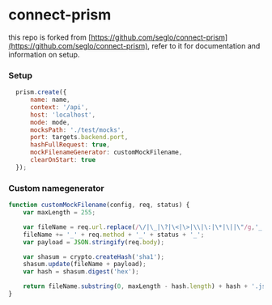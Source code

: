 # connect-prism

this repo is forked from [https://github.com/seglo/connect-prism](https://github.com/seglo/connect-prism), refer to it for documentation and information on setup.

### Setup
```javascript
  prism.create({
      name: name,
      context: '/api',
      host: 'localhost',
      mode: mode,
      mocksPath: './test/mocks',
      port: targets.backend.port,
      hashFullRequest: true,
      mockFilenameGenerator: customMockFilename,
      clearOnStart: true
  });
```

### Custom namegenerator
```javascript
function customMockFilename(config, req, status) {
    var maxLength = 255;

    var fileName = req.url.replace(/\/|\_|\?|\<|\>|\\|\:|\*|\||\"/g,'_');
    fileName += '_' + req.method + '_' + status + '_';
    var payload = JSON.stringify(req.body);

    var shasum = crypto.createHash('sha1');
    shasum.update(fileName + payload);
    var hash = shasum.digest('hex');

    return fileName.substring(0, maxLength - hash.length) + hash + '.json';
}
```
